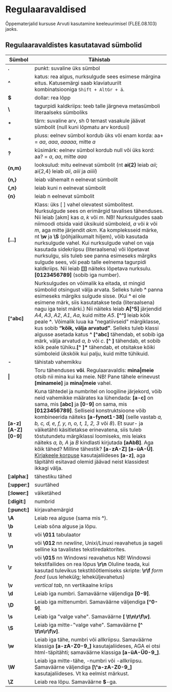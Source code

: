 # Regulaaravaldised

Õppematerjalid kursuse Arvuti kasutamine keeleuurimisel (FLEE.08.103) jaoks.

## Regulaaravaldistes kasutatavad sümbolid
| Sümbol | Tähistab  |
|--|--|
|**.**|  punkt: suvaline üks sümbol |
|**^**| katus: rea algus, nurksulgude sees esimese märgina eitus.      Katusemärgi saab klaviatuurilt kombinatsiooniga `Shift + AltGr + ä`. |
|**$**| dollar: rea lõpp  |
|**\\**|  tagurpidi kaldkriips: teeb talle järgneva metasümboli literaalseks sümboliks|
|**\***|tärn: suvaline arv, sh 0 temast vasakule jäävat sümbolit (null kuni lõpmatu arv kordusi)|
|**\+** | pluss: eelnev sümbol kordub üks või enam korda: aa+ = *aa*, *aaa*, *aaaaa*, mitte *a*
|**?** | küsimärk: eelnev sümbol kordub null või üks kord: aa? = *a*, *aa*, mitte *aaa*
|**{n,m}** | looksulud: mitu eelnevat sümbolit (nt **ai{2}** leiab *aii*; ai{2,4} leiab *aii*, *aiii* ja *aiiii*)
|**{n,}** | leiab vähemalt n eelnevat sümbolit
|**{,n}** |leiab kuni n eelnevat sümbolit 
|**{n}** | leiab n eelnevat sümbolit
|**[...]** | Klass: üks [ ] vahel olevatest sümbolitest. Nurksulgude sees on erimärgid tavalises tähenduses. Nii leiab [akm] kas *a*, *k* või *m*. NB! Nurksulgudes saab niimoodi otsida vaid üksikuid sümboleid, *a* või *k* või *m*, aga mitte järjendit *akm*. Ka kompleksseid märke, nt **\\w** ja **\\S** (põhjalikumalt hiljem), võib kasutada nurksulgude vahel. Kui nurksulgude vahel on vaja kasutada sidekriipsu (literaalsena) või lõpetavat nurksulgu, siis tuleb see panna esimeseks märgiks sulgude sees, või peab talle eelnema tagurpidi kaldkriips. Nii leiab **[]]** näiteks lõpetava nurksulu. **[0123456789]** (sobib iga number).|
|**[\^abc]**|Nurksulgudes on võimalik ka eitada, st mingid sümbolid otsingust välja arvata. Selleks tuleb **^** panna esimeseks märgiks sulgude sisse. (Kui **^** ei ole esimene märk, siis kasutatakse teda (literaalsena) nagu iga teist märki.) Nii näiteks leiab **A[^5]** järjendid *A4*, *A3*, *A2*, *A1*, *Aa*, kuid mitte *A5*. **[^^]** leiab kõik peale **^**. Võimalik luua ka "negatiivseid" märgiklasse, kus sobib **“kõik, välja arvatud”**. Selleks tuleb klassi algusse asetada katus **^** **[^abc]** tähendab, et sobib iga märk, välja arvatud *a, b* või *c*.  **[^ ]** tähendab, et sobib kõik peale tühiku.**[^ ]\*** tähendab, et otsitakse kõiki sümboleid ükskõik kui palju, kuid mitte tühikuid.|
| **\-** |tähistab vahemikku|
| **\|** | Toru tähenduses **või**. Regulaaravaldis: **mina\|meie** otsib nii mina kui ka meie. NB! Pane tähele erinevust **[minameie]** ja **mina\|meie** vahel.
|**[a-z]<br>[A-Z]<br>[0-9]**|Kuna tähtedel ja numbritel on loogiline järjekord, võib neid vahemikke määrates ka lühendada: **[a-c]** on sama, mis **[abc]** ja **[0-9]** on sama, mis **[0123456789]**. Selliseid konstruktsioone võib kombineerida näiteks **[a-fynot1-38]** (selle vastab *a, b, c, d, e, f, y, n, o, t,* *1, 2, 3* või *8*). Et suur- ja väiketähti käsitletakse erinevatena, siis tuleb tõstutundetu märgiklassi loomiseks, mis leiaks näiteks *a, b, A* ja *B* kindlasti kirjutada **[aAbB]**. Aga kõik tähed? Milline tähestik? **[a-zA-Z] [a-üA-Ü]**. [Kirjakeele korpuse](www.cl.ut.ee) kasutajaliideses **[a-z]**, aga täpitähti esitavad olemid jäävad neist klassidest ikkagi välja.|
| **[:alpha:]** | tähestiku tähed
| **[:upper:]** | suurtähed
| **[:lower:]** | väiketähed
| **[:digit:]** | numbrid
| **[:punct:]** | kirjavahemärgid
| **\\A** | Leiab rea alguse (sama mis **^**).
| **\\b** | Leiab sõna alguse ja lõpu.
| **\\t** | või **\\011** tabulaator
|**\\n** | või **\\012** nn *newline*, Unixi/Linuxi reavahetus ja sageli selline ka tavalistes tekstiredaktorites.
| **\\r** | või **\\015** nn Windowsi reavahetus NB! Windowsi tekstifailides on rea lõpus **\\r\\n** Oluline teada, kui kasutad tulevikus tekstitöötlemiseks skripte: **\\r\\f** *form feed* (uus lehekülg; leheküljevahetus)
|**\\v** | *vertical tab*, nn vertikaalne kriips
|**\\d** | Leiab iga numbri. Samaväärne väljendiga **[0-9]**.
|**\\D** | Leiab iga mittenumbri. Samaväärne väljendiga **[^0-9]**.
|**\\s** | Leiab iga "valge vahe". Samaväärne **[ \\t\\n\\r\\f\\v]**.
|**\\S** | Leiab iga mitte-"valge vahe". Samaväärne **[^ \\t\\n\\r\\f\\v]**.
|**\\w** | Leiab iga tähe, numbri või allkriipsu. Samaväärne klassiga **[a-zA-Z0-9_]** kasutajaliideses, AGA ei otsi html-täpitähti; samaväärne klassiga **[a-üA-Ü0-9_]**.
|**\\W** | Leiab iga mitte-tähe, -numbri või -allkriipsu. Samaväärne väljendiga **[\\^a-zA-Z0-9_]** kasutajaliideses. Vt ka eelmist märkust.
|**\\Z** | Leiab rea lõpu. Samaväärne **$**-ga.
